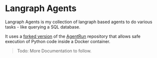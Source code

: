 # Langraph Agents

Langraph Agents is my collection of langraph based agents to do various tasks - like querying a SQL database.

It uses a [forked version](https://github.com/rvijayc/AgentRun) of the [AgentRun](https://github.com/tjmlabs/AgentRun) repository that allows safe execution of Python code inside a Docker container.

> Todo: More Documentation to follow.
